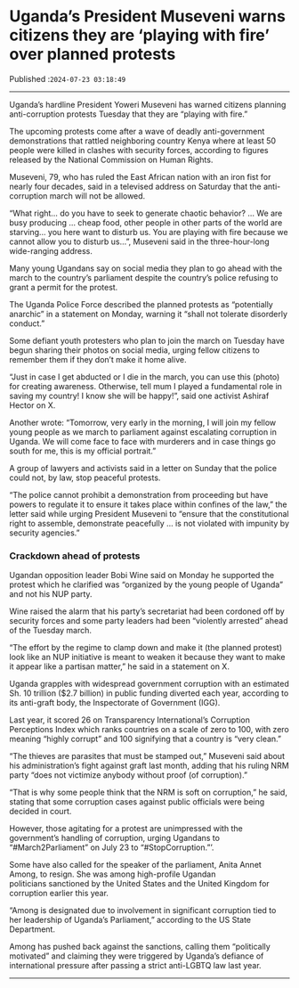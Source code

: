 # Uganda’s President Museveni warns citizens they are ‘playing with fire’ over planned protests

Published :`2024-07-23 03:18:49`

---

Uganda’s hardline President Yoweri Museveni has warned citizens planning anti-corruption protests Tuesday that they are “playing with fire.”

The upcoming protests come after a wave of deadly anti-government demonstrations that rattled neighboring country Kenya where at least 50 people were killed in clashes with security forces, according to figures released by the National Commission on Human Rights.

Museveni, 79, who has ruled the East African nation with an iron fist for nearly four decades, said in a televised address on Saturday that the anti-corruption march will not be allowed.

“What right… do you have to seek to generate chaotic behavior? … We are busy producing … cheap food, other people in other parts of the world are starving… you here want to disturb us. You are playing with fire because we cannot allow you to disturb us…”, Museveni said in the three-hour-long wide-ranging address.

Many young Ugandans say on social media they plan to go ahead with the march to the country’s parliament despite the country’s police refusing to grant a permit for the protest.

The Uganda Police Force described the planned protests as “potentially anarchic” in a statement on Monday, warning it “shall not tolerate disorderly conduct.”

Some defiant youth protesters who plan to join the march on Tuesday have begun sharing their photos on social media, urging fellow citizens to remember them if they don’t make it home alive.

“Just in case I get abducted or I die in the march, you can use this (photo) for creating awareness. Otherwise, tell mum I played a fundamental role in saving my country! I know she will be happy!”, said one activist Ashiraf Hector on X.

Another wrote: “Tomorrow, very early in the morning, I will join my fellow young people as we march to parliament against escalating corruption in Uganda. We will come face to face with murderers and in case things go south for me, this is my official portrait.”

A group of lawyers and activists said in a letter on Sunday that the police could not, by law, stop peaceful protests.

“The police cannot prohibit a demonstration from proceeding but have powers to regulate it to ensure it takes place within confines of the law,” the letter said while urging President Museveni to “ensure that the constitutional right to assemble, demonstrate peacefully … is not violated with impunity by security agencies.”

### Crackdown ahead of protests

Ugandan opposition leader Bobi Wine said on Monday he supported the protest which he clarified was “organized by the young people of Uganda” and not his NUP party.

Wine raised the alarm that his party’s secretariat had been cordoned off by security forces and some party leaders had been “violently arrested” ahead of the Tuesday march.

“The effort by the regime to clamp down and make it (the planned protest) look like an NUP initiative is meant to weaken it because they want to make it appear like a partisan matter,” he said in a statement on X.

Uganda grapples with widespread government corruption with an estimated Sh. 10 trillion ($2.7 billion) in public funding diverted each year, according to its anti-graft body, the Inspectorate of Government (IGG).

Last year, it scored 26 on Transparency International’s Corruption Perceptions Index which ranks countries on a scale of zero to 100, with zero meaning “highly corrupt” and 100 signifying that a country is “very clean.”

“The thieves are parasites that must be stamped out,” Museveni said about his administration’s fight against graft last month, adding that his ruling NRM party “does not victimize anybody without proof (of corruption).”

“That is why some people think that the NRM is soft on corruption,” he said, stating that some corruption cases against public officials were being decided in court.

However, those agitating for a protest are unimpressed with the government’s handling of corruption, urging Ugandans to “#March2Parliament” on July 23 to “#StopCorruption.”’.

Some have also called for the speaker of the parliament, Anita Annet Among, to resign. She was among high-profile Ugandan politicians sanctioned by the United States and the United Kingdom for corruption earlier this year.

“Among is designated due to involvement in significant corruption tied to her leadership of Uganda’s Parliament,” according to the US State Department.

﻿Among has pushed back against the sanctions, calling them “politically motivated” and claiming they were triggered by Uganda’s defiance of international pressure after passing a strict anti-LGBTQ law last year.

---

